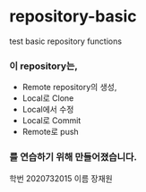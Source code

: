 # repository-basic
test basic repository functions

### 이 repository는,
* Remote repository의 생성,
* Local로 Clone
* Local에서 수정
* Local로 Commit
* Remote로 push
### 를 연습하기 위해 만들어졌습니다.
학번 2020732015
이름 장재원

